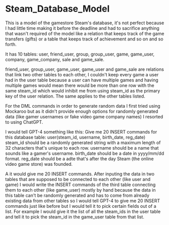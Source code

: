 # Steam_Database_Model

This is a model of the gamestore Steam's database, it's not perfect because I had little time making it before the deadline and had to sacrifice anything that wasn't required of the model like a relation that keeps track of the game transfers (gifts) or a table that keeps track of achievement and so on and so forth.

It has 10 tables: user, friend_user, group, group_user, game, game_user, company, game_company, sale and game_sale.

friend_user, group_user, game_user, game_user and game_sale are relations that link two other tables to each other, I couldn't keep every game a user had in the user table because a user can have multiple games and having multiple games would mean there would be more than one row with the same steam_id which would inhibit me from using steam_id as the primary key of the user relation. The same applies to the other tables listed.

For the DML commands in order to generate random data I first tried using Mockaroo but as it didn't provide enough options for randomly generated data (like gamer usernames or fake video game company names) I resorted to using ChatGPT.

I would tell GPT-4 something like this:
            Give me 20 INSERT commands for this database table: user(steam_id, username, birth_date, reg_date)
            steam_id should be a randomly generated string with a maximum length of 32 characters that's unique to each row.
            username should be a name that sounds like a gamer's username.
            birth_date should be a date in yyyy/mm/dd format.
            reg_date should be a adte that's after the day Steam (the online video game store) was founded.
            
A it would give me 20 INSERT commands. After inputing the data in two tables that are supposed to be connected to each other (like user and game) I would write the INSERT commands of the third table connecting them to each other (like game_user) mostly by hand because the data in this table can't be randomly generated and has to come from already existing data from other tables so I would tell GPT-4 to give me 20 INSERT commands just like before but I would tell it to pick certain fields out of a list. For example I would give it the list of all the steam_ids in the user table and tell it to pick the steam_id in the game_user table from that list.
